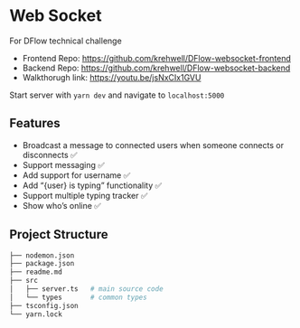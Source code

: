 # Web Socket

For DFlow technical challenge

- Frontend Repo: https://github.com/krehwell/DFlow-websocket-frontend
- Backend Repo: https://github.com/krehwell/DFlow-websocket-backend
- Walkthorugh link: https://youtu.be/jsNxCIx1GVU

Start server with `yarn dev` and navigate to `localhost:5000`

## Features
- Broadcast a message to connected users when someone connects or disconnects ✅
- Support messaging ✅
- Add support for username ✅
- Add “{user} is typing” functionality ✅
- Support multiple typing tracker ✅
- Show who’s online ✅

## Project Structure

```bash
├── nodemon.json
├── package.json
├── readme.md
├── src
│   ├── server.ts   # main source code
│   └── types       # common types
├── tsconfig.json
└── yarn.lock
```
